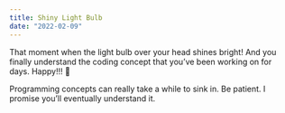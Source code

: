 ```yaml
---
title: Shiny Light Bulb
date: "2022-02-09"
---
```


That moment when the light bulb over your head shines bright! And you finally understand the coding concept that you’ve been working on for days. Happy!!! 🥳

Programming concepts can really take a while to sink in. Be patient. I promise you’ll eventually understand it. 
